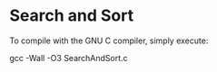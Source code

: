 Search and Sort
===============
To compile with the GNU C compiler, simply execute:

gcc -Wall -O3 SearchAndSort.c
